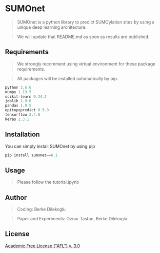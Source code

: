 # SUMOnet

> SUMOnet is a python library to predict SUMOylation sites by using a unique deep learning architecture.

> We will update that README.md as soon as results are published.

## Requirements

> We strongly recomment using virtual environment for these package requirements.

> All packages will be installed automatically by pip.

```python
python 3.6.6
numpy 1.19.5
scikit-learn 0.24.2
joblib 1.0.0
pandas 1.0.5
epitopepredict 0.5.0
tensorflow 2.4.0
keras 2.3.1
```

## Installation

You can simply install SUMOnet by using pip

```python
pip install sumonet==0.1
```

## Usage

> Please follow the tutorial.ipynb

## Author

> Coding: Berke Dilekoglu

> Paper and Experiments: Oznur Tastan, Berke Dilekoglu

## License

[Academic Free License ("AFL") v. 3.0](https://choosealicense.com/licenses/afl-3.0/#)
